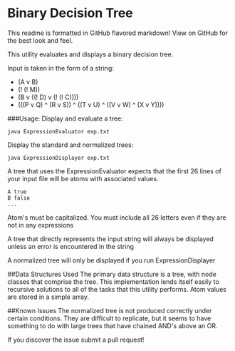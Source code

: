 Binary Decision Tree
=========

This readme is formatted in GitHub flavored markdown! View on GitHub for the best look and feel.

This utility evaluates and displays a binary decision tree.

Input is taken in the form of a string:
  - (A v B) 
  - (! (! M))
  - (B v ((! D) v (! (! C))))
  - (((P v Q) ^ (R v S)) ^ ((T v U) ^ ((V v W) ^ (X v Y))))

###Usage:
Display and evaluate a tree:
  
    java ExpressionEvaluator exp.txt

Display the standard and normalized trees:
    
    java ExpressionDisplayer exp.txt 
  
A tree that uses the ExpressionEvaluator expects that the first 26 lines of your input file will be atoms with associated values. 
  
    A true
    B false
    ...

Atom's must be capitalized. You must include all 26 letters even if they are not in any expressions 
  
A tree that directly represents the input string will always be displayed unless an error is encountered in the string

A normalized tree will only be displayed if you run ExpressionDisplayer

##Data Structures Used
The primary data structure is a tree, with node classes that comprise the tree. This implementation lends itself easily to recursive solutions to all of the tasks that this utility performs. Atom values are stored in a simple array.

##Known Issues
The normalized tree is not produced correctly under certain conditions. They are difficult to replicate, but it seems to have something to do with large trees that have chained AND's above an OR.

If you discover the issue submit a pull request!
